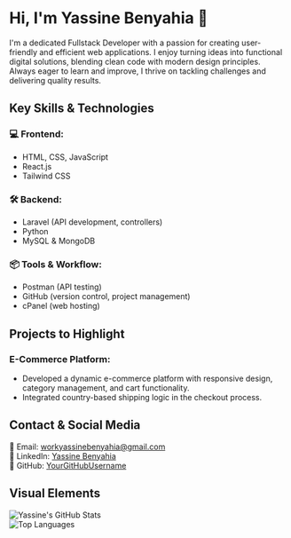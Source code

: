 # Hi, I'm Yassine Benyahia 👋

I'm a dedicated Fullstack Developer with a passion for creating user-friendly and efficient web applications. I enjoy turning ideas into functional digital solutions, blending clean code with modern design principles. Always eager to learn and improve, I thrive on tackling challenges and delivering quality results.

## Key Skills & Technologies

### 💻 Frontend:
- HTML, CSS, JavaScript
- React.js
- Tailwind CSS

### 🛠️ Backend:
- Laravel (API development, controllers)
- Python
- MySQL & MongoDB

### 📦 Tools & Workflow:
- Postman (API testing)
- GitHub (version control, project management)
- cPanel (web hosting)

## Projects to Highlight

### E-Commerce Platform:
- Developed a dynamic e-commerce platform with responsive design, category management, and cart functionality.
- Integrated country-based shipping logic in the checkout process.

## Contact & Social Media

📧 Email: [workyassinebenyahia@gmail.com](mailto:workyassinebenyahia@gmail.com)  
💼 LinkedIn: [Yassine Benyahia](https://www.linkedin.com/in/yassine-benyahia-3829b326a/)  
📂 GitHub: [YourGitHubUsername](https://github.com/claycode04)

## Visual Elements

![Yassine's GitHub Stats](https://github-readme-stats.vercel.app/api?username=claycode04&show_icons=true&theme=radical)  
![Top Languages](https://github-readme-stats.vercel.app/api/top-langs/?username=claycode04&layout=compact&theme=radical)
